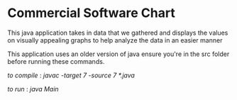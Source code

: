 # Commercial Software Chart

This java application takes in data that we gathered and displays the values on visually appealing graphs to help analyze the data in an easier manner


This application uses an older version of java
ensure you're in the src folder before running these commands.

*to compile* : *javac -target 7 -source 7   \*.java*

*to run* : *java  Main*
